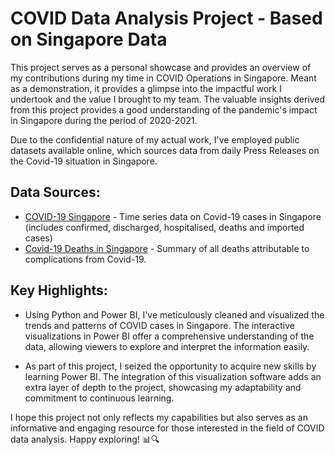 # COVID Data Analysis Project - Based on Singapore Data

This project serves as a personal showcase and provides an overview of my contributions during my time in COVID Operations in Singapore. Meant as a demonstration, it provides a glimpse into the impactful work I undertook and the value I brought to my team. The valuable insights derived from this project provides a good understanding of the pandemic's impact in Singapore during the period of 2020-2021. 

Due to the confidential nature of my actual work, I've employed public datasets available online, which sources data from daily Press Releases on the Covid-19 situation in Singapore.

## Data Sources:
- [COVID-19 Singapore](https://data.world/hxchua/covid-19-singapore) - Time series data on Covid-19 cases in Singapore (includes confirmed, discharged, hospitalised, deaths and imported cases)
- [Covid-19 Deaths in Singapore](https://data.world/tws4793/covid-19-deaths-singapore) - Summary of all deaths attributable to complications from Covid-19.

## Key Highlights:

- Using Python and Power BI, I've meticulously cleaned and visualized the trends and patterns of COVID cases in Singapore. The interactive visualizations in Power BI offer a comprehensive understanding of the data, allowing viewers to explore and interpret the information easily.

- As part of this project, I seized the opportunity to acquire new skills by learning Power BI. The integration of this visualization software adds an extra layer of depth to the project, showcasing my adaptability and commitment to continuous learning.

I hope this project not only reflects my capabilities but also serves as an informative and engaging resource for those interested in the field of COVID data analysis. Happy exploring! 📊🔍
